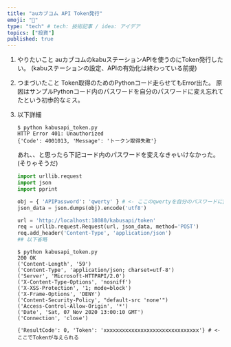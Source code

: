```yaml
---
title: "auカブコム API Token発行"
emoji: "👻"
type: "tech" # tech: 技術記事 / idea: アイデア
topics: ["投資"]
published: true
---
```


1. やりたいこと
auカブコムのkabuステーションAPIを使うのにToken発行したい。
(kabuステーションの設定、APIの有効化は終わっている前提)

1. つまづいたこと
    Token取得のためのPythonコード走らせてもError出た。
    原因はサンプルPythonコード内のパスワードを自分のパスワードに変え忘れてたという初歩的なミス。

1. 以下詳細

    ```bash: Token取得
    $ python kabusapi_token.py
    HTTP Error 401: Unauthorized
    {'Code': 4001013, 'Message': 'トークン取得失敗'}
    ```

    あれ、、と思ったら下記コード内のパスワードを変えなきゃいけなかった。(そりゃそうだ)

    ```python:kabusapi_token.py
    import urllib.request
    import json
    import pprint

    obj = { 'APIPassword': 'qwerty' } # <- ここのqwertyを自分のパスワードに変える。kabuステーション上でのAPI設定時に決めたヤツ
    json_data = json.dumps(obj).encode('utf8')

    url = 'http://localhost:18080/kabusapi/token'
    req = urllib.request.Request(url, json_data, method='POST')
    req.add_header('Content-Type', 'application/json')
    ## 以下省略
    ```

    ```bash:Token取得再チャレンジ
    $ python kabusapi_token.py
    200 OK
    ('Content-Length', '59')
    ('Content-Type', 'application/json; charset=utf-8')
    ('Server', 'Microsoft-HTTPAPI/2.0')
    ('X-Content-Type-Options', 'nosniff')
    ('X-XSS-Protection', '1; mode=block')
    ('X-Frame-Options', 'DENY')
    ('Content-Security-Policy', "default-src 'none'")
    ('Access-Control-Allow-Origin', '*')
    ('Date', 'Sat, 07 Nov 2020 13:00:10 GMT')
    ('Connection', 'close')

    {'ResultCode': 0, 'Token': 'xxxxxxxxxxxxxxxxxxxxxxxxxxxxxxx'} # <- ここでTokenが与えられる
    ```
